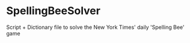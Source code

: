 # SpellingBeeSolver
Script + Dictionary file to solve the New York Times' daily 'Spelling Bee' game
